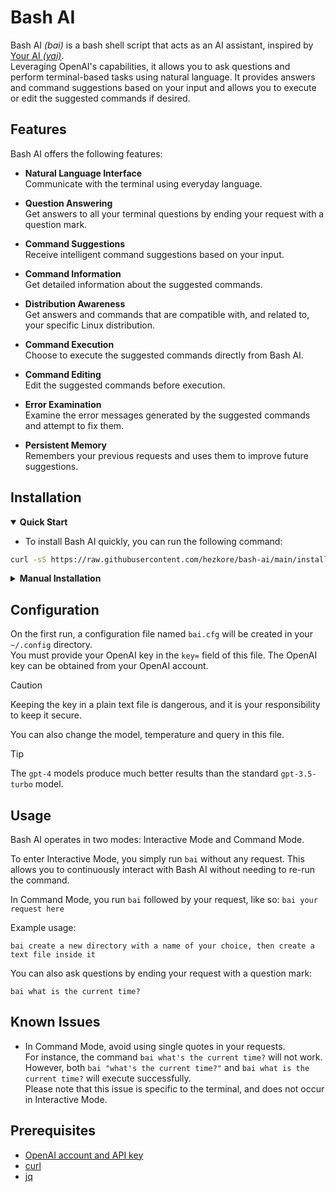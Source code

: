 # Bash AI

Bash AI _(bai)_ is a bash shell script that acts as an AI assistant, inspired by [Your AI _(yai)_](https://github.com/ekkinox/yai).\
Leveraging OpenAI's capabilities, it allows you to ask questions and perform terminal-based tasks using natural language. It provides answers and command suggestions based on your input and allows you to execute or edit the suggested commands if desired.

## Features

Bash AI offers the following features:

- **Natural Language Interface**\
	Communicate with the terminal using everyday language.
	
- **Question Answering**\
	Get answers to all your terminal questions by ending your request with a question mark.

- **Command Suggestions**\
	Receive intelligent command suggestions based on your input.

- **Command Information**\
	Get detailed information about the suggested commands.
	
- **Distribution Awareness**\
	Get answers and commands that are compatible with, and related to, your specific Linux distribution.

- **Command Execution**\
	Choose to execute the suggested commands directly from Bash AI.

- **Command Editing**\
	Edit the suggested commands before execution.

- **Error Examination**\
	Examine the error messages generated by the suggested commands and attempt to fix them.

- **Persistent Memory**\
	Remembers your previous requests and uses them to improve future suggestions.

## Installation

<details open>
<summary><b>Quick Start</b></summary>

* To install Bash AI quickly, you can run the following command:

```bash
curl -sS https://raw.githubusercontent.com/hezkore/bash-ai/main/install.sh | bash
```

</details>

<details>
<summary><b>Manual Installation</b></summary>

1. Clone or download the repository:

	```bash
	git clone https://github.com/hezkore/bash-ai.git
	```
2. Make the script executable:

	```bash
	chmod +x bai.sh
	```

3. Execute Bash AI:

	```bash
	./bai.sh
	```

*  _(Optional)_ For convenience, you can create a shortcut to the `bai.sh` script. There are two ways to do this:

	* Create a symbolic link in `/usr/local/bin`. This will allow you to run the script from anywhere, without having to type the full path. Replace `path/to/bai.sh` with the actual path to the `bai.sh` script:

		```bash
		ln -s path/to/bai.sh /usr/local/bin/bai
		```

	* Alternatively, you can create an alias for the `bai.sh` script in your `.bashrc` file. This will also allow you to execute the script using the `bai` command, reducing the need for typing the full path to the script each time. Replace `path/to/bai.sh` with the actual path to the `bai.sh` script:

		```conf
		alias bai='path/to/bai.sh'
		```

</details>

## Configuration

On the first run, a configuration file named `bai.cfg` will be created in your `~/.config` directory.\
You must provide your OpenAI key in the `key=` field of this file. The OpenAI key can be obtained from your OpenAI account.

> [!CAUTION]
> Keeping the key in a plain text file is dangerous, and it is your responsibility to keep it secure.

You can also change the model, temperature and query in this file.

> [!TIP]
> The `gpt-4` models produce much better results than the standard `gpt-3.5-turbo` model.

## Usage

Bash AI operates in two modes: Interactive Mode and Command Mode.

To enter Interactive Mode, you simply run `bai` without any request. This allows you to continuously interact with Bash AI without needing to re-run the command.

In Command Mode, you run `bai` followed by your request, like so: `bai your request here`

Example usage:

```
bai create a new directory with a name of your choice, then create a text file inside it
```

You can also ask questions  by ending your request with a question mark:
```
bai what is the current time?
```

## Known Issues

- In Command Mode, avoid using single quotes in your requests.\
	For instance, the command `bai what's the current time?` will not work. However, both `bai "what's the current time?"` and `bai what is the current time?` will execute successfully.\
	Please note that this issue is specific to the terminal, and does not occur in Interactive Mode.

## Prerequisites

- [OpenAI account and API key](https://platform.openai.com/apps)
- [curl](https://curl.se/download.html)
- [jq](https://stedolan.github.io/jq/download/)